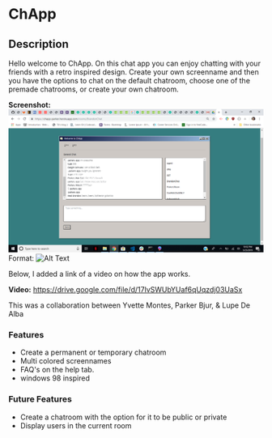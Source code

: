 # ChApp

## Description
Hello welcome to ChApp. On this chat app you can enjoy chatting with your friends with a retro inspired design. Create your own screenname and then you have the options to chat on the default chatroom, choose one of the premade chatrooms, or create your own chatroom.

**Screenshot:**
![Item Purchase](public/images/Chappscrnshot.png)
Format: ![Alt Text](url)

Below, I added a link of a video on how the app works.

**Video:**
https://drive.google.com/file/d/17lvSWUbYUaf6qUqzdj03UaSx

This was a collaboration between Yvette Montes, Parker Bjur, & Lupe De Alba

### Features
* Create a permanent or temporary chatroom
* Multi colored screennames
* FAQ's on the help tab.
* windows 98 inspired

### Future Features

* Create a chatroom with the option for it to be public or private
* Display users in the current room
